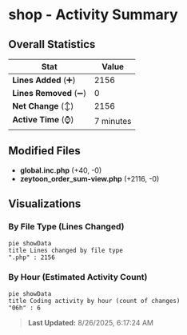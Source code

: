 # shop - Activity Summary 

## Overall Statistics

| Stat                   | Value                                                             |
| ---------------------- | ----------------------------------------------------------------- |
| **Lines Added** (➕)   | 2156                                          |
| **Lines Removed** (➖) | 0                                        |
| **Net Change** (↕)    | 2156                |
| **Active Time** (⌚)   | 7 minutes |


## Modified Files
- **global.inc.php** (+40, -0)
- **zeytoon_order_sum-view.php** (+2116, -0)

## Visualizations

### By File Type (Lines Changed)

```mermaid
pie showData
title Lines changed by file type
".php" : 2156
```

### By Hour (Estimated Activity Count)

```mermaid
pie showData
title Coding activity by hour (count of changes)
"06h" : 6
```


> **Last Updated:** 8/26/2025, 6:17:24 AM